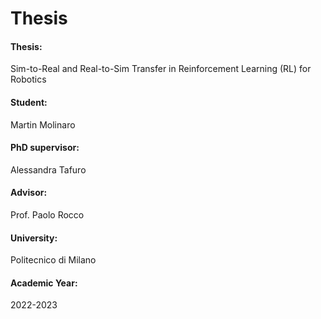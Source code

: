 # Thesis

#### Thesis: 
Sim-to-Real and Real-to-Sim Transfer in Reinforcement Learning (RL) for Robotics

#### Student: 
Martin Molinaro 
#### PhD supervisor:
Alessandra Tafuro 
#### Advisor:
Prof. Paolo Rocco
#### University:
Politecnico di Milano
#### Academic Year:
2022-2023


